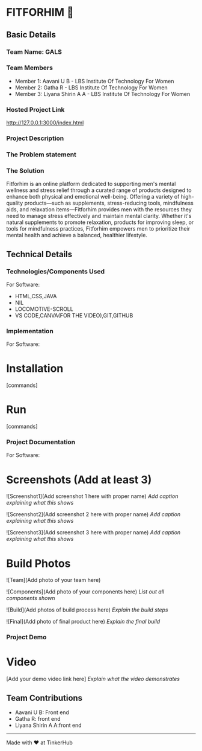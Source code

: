 # FITFORHIM 🎯


## Basic Details
### Team Name: GALS


### Team Members
- Member 1: Aavani U B - LBS Institute Of Technology For Women
- Member 2: Gatha R -  LBS Institute Of Technology For Women
- Member 3: Liyana Shirin A A -  LBS Institute Of Technology For Women

### Hosted Project Link
http://127.0.0.1:3000/index.html

### Project Description


### The Problem statement


### The Solution
Fitforhim is an online platform dedicated to supporting men's mental wellness and stress relief through a curated range of products designed to enhance both physical and emotional well-being. Offering a variety of high-quality products—such as supplements, stress-reducing tools, mindfulness aids, and relaxation items—Fitforhim provides men with the resources they need to manage stress effectively and maintain mental clarity. Whether it's natural supplements to promote relaxation, products for improving sleep, or tools for mindfulness practices, Fitforhim empowers men to prioritize their mental health and achieve a balanced, healthier lifestyle.

## Technical Details
### Technologies/Components Used
For Software:
- HTML,CSS,JAVA
- NIL
- LOCOMOTIVE-SCROLL
- VS CODE,CANVA(FOR THE VIDEO),GIT,GITHUB


### Implementation
For Software:
# Installation
[commands]

# Run
[commands]

### Project Documentation
For Software:

# Screenshots (Add at least 3)
![Screenshot1](Add screenshot 1 here with proper name)
*Add caption explaining what this shows*

![Screenshot2](Add screenshot 2 here with proper name)
*Add caption explaining what this shows*

![Screenshot3](Add screenshot 3 here with proper name)
*Add caption explaining what this shows*



# Build Photos
![Team](Add photo of your team here)


![Components](Add photo of your components here)
*List out all components shown*

![Build](Add photos of build process here)
*Explain the build steps*

![Final](Add photo of final product here)
*Explain the final build*

### Project Demo
# Video
[Add your demo video link here]
*Explain what the video demonstrates*



## Team Contributions
- Aavani U B: Front end
- Gatha R: front end
- Liyana Shirin A A:front end

---
Made with ❤️ at TinkerHub
